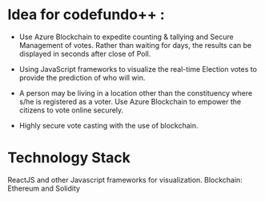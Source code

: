 # Idea for codefundo++ :

- Use Azure Blockchain to expedite counting & tallying and Secure Management of votes. Rather than waiting for days, the results can be displayed in seconds after close of Poll.

- Using JavaScript frameworks to visualize the real-time Election votes to provide the prediction of who will win.

- A person may be living in a location other than the constituency where s/he is registered as a voter. Use Azure Blockchain to empower the citizens to vote online securely.

- Highly secure vote casting with the use of blockchain.

# Technology Stack
ReactJS and other Javascript frameworks for visualization.
Blockchain: Ethereum and Solidity
